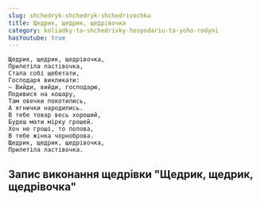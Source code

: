 ```yaml
---
slug: shchedryk-shchedryk-shchedrivochka
title: Щедрик, щедрик, щедрівочка
category: koliadky-ta-shchedrivky-hospodariu-ta-yoho-rodyni
hasYoutube: true
---
```

```
Щедрик, щедрик, щедрівочка,
Прилетіла ластівочка,
Стала собі щебетати,
Господаря викликати:
– Вийди, вийди, господарю,
Подивися на кошару,
Там овечки покотились,
А ягнички народились.
В тебе товар весь хороший,
Будеш мати мірку грошей.
Хоч не гроші, то полова,
В тебе жінка чорноброва.
Щедрик, щедрик, щедрівочка,
Прилетіла ластівочка.
```

## Запис виконання щедрівки "Щедрик, щедрик, щедрівочка"

<YoutubeIframe id="GqeJ38DThVc" className="md:w-4/5" />
